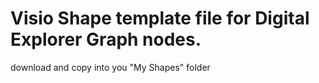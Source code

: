 # Visio Shape template file for Digital Explorer Graph nodes.

download and copy into you "My Shapes" folder

